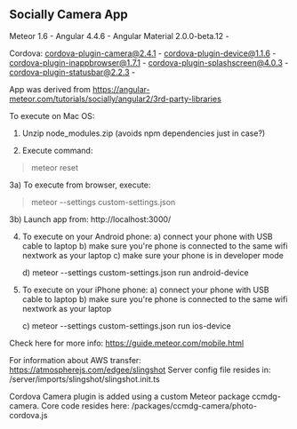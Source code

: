 ## Socially Camera App
Meteor 1.6                          - 
Angular 4.4.6                       - 
Angular Material 2.0.0-beta.12      - 

Cordova:
    cordova-plugin-camera@2.4.1         - 
    cordova-plugin-device@1.1.6         - 
    cordova-plugin-inappbrowser@1.7.1   - 
    cordova-plugin-splashscreen@4.0.3   - 
    cordova-plugin-statusbar@2.2.3      - 

App was derived from https://angular-meteor.com/tutorials/socially/angular2/3rd-party-libraries

To execute on Mac OS:

1) Unzip node_modules.zip   (avoids npm dependencies just in case?)

2) Execute command:
 > meteor reset

3a) To execute from browser, execute:
 >  meteor --settings custom-settings.json  

3b) Launch app from: http://localhost:3000/

4) To execute on your Android phone:
   a) connect your phone with USB cable to laptop
   b) make sure you're phone is connected to the same wifi nextwork as your laptop
   c) make sure your phone is in developer mode

   d) meteor --settings custom-settings.json run android-device 


5) To execute on your iPhone phone:
   a) connect your phone with USB cable to laptop
   b) make sure you're phone is connected to the same wifi nextwork as your laptop

   c)  meteor --settings custom-settings.json run ios-device 


Check here for more info:   https://guide.meteor.com/mobile.html
 
For information about AWS transfer:  https://atmospherejs.com/edgee/slingshot
    Server config file resides in: /server/imports/slingshot/slingshot.init.ts

Cordova Camera plugin is added using a custom Meteor package ccmdg-camera.
Core code resides here: /packages/ccmdg-camera/photo-cordova.js



   
